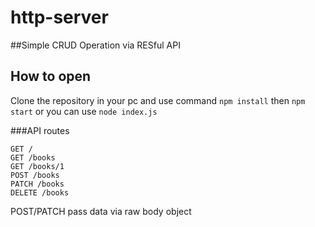 # http-server

##Simple CRUD Operation via RESful API

## How to open
Clone the repository in your pc and 
use command `npm install`
then `npm start` or you can use `node index.js`

###API routes
```
GET /
GET /books
GET /books/1
POST /books
PATCH /books
DELETE /books
```
POST/PATCH pass data via raw body object
